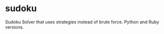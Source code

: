 sudoku
======

Sudoku Solver that uses strategies instead of brute force.
Python and Ruby versions.

